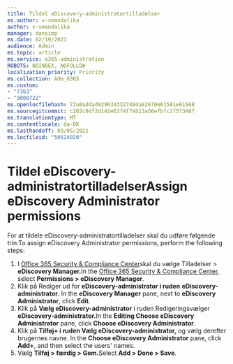 ```yaml
---
title: Tildel eDiscovery-administratortilladelser
ms.author: v-smandalika
author: v-smandalika
manager: dansimp
ms.date: 02/19/2021
audience: Admin
ms.topic: article
ms.service: o365-administration
ROBOTS: NOINDEX, NOFOLLOW
localization_priority: Priority
ms.collection: Adm_O365
ms.custom:
- "7363"
- "9000722"
ms.openlocfilehash: 73a0ad4ad9296343327494a92670e61501e61568
ms.sourcegitcommit: c202c0df2d141e63f4f7eb13a56efbfc2f57348f
ms.translationtype: MT
ms.contentlocale: da-DK
ms.lasthandoff: 03/05/2021
ms.locfileid: "50524020"
---
```

# <a name="assign-ediscovery-administrator-permissions"></a><span data-ttu-id="05904-102">Tildel eDiscovery-administratortilladelser</span><span class="sxs-lookup"><span data-stu-id="05904-102">Assign eDiscovery Administrator permissions</span></span>

<span data-ttu-id="05904-103">For at tildele eDiscovery-administratortilladelser skal du udføre følgende trin:</span><span class="sxs-lookup"><span data-stu-id="05904-103">To assign eDiscovery Administrator permissions, perform the following steps:</span></span>

1. <span data-ttu-id="05904-104">I [Office 365 Security & Compliance Center](https://sip.protection.office.com/)skal du vælge Tilladelser > **eDiscovery Manager.**</span><span class="sxs-lookup"><span data-stu-id="05904-104">In the [Office 365 Security & Compliance Center](https://sip.protection.office.com/), select **Permissions > eDiscovery Manager**.</span></span>
2. <span data-ttu-id="05904-105">Klik på Rediger ud for **eDiscovery-administrator i ruden** **eDiscovery-administrator.** </span><span class="sxs-lookup"><span data-stu-id="05904-105">In the **eDiscovery Manager** pane, next to **eDiscovery Administrator**, click **Edit**.</span></span>
3. <span data-ttu-id="05904-106">Klik på **Vælg eDiscovery-administrator** i ruden Redigeringsvælger **eDiscovery-administrator.**</span><span class="sxs-lookup"><span data-stu-id="05904-106">In the **Editing Choose eDiscovery Administrator** pane, click **Choose eDiscovery Administrator**.</span></span>
4. <span data-ttu-id="05904-107">Klik på **Tilføj+ i ruden Vælg eDiscovery-administrator,** og vælg derefter brugernes navne. </span><span class="sxs-lookup"><span data-stu-id="05904-107">In the **Choose eDiscovery Administrator** pane, click **Add+**, and then select the users' names.</span></span>
5. <span data-ttu-id="05904-108">Vælg **Tilføj > færdig > Gem.**</span><span class="sxs-lookup"><span data-stu-id="05904-108">Select **Add > Done > Save**.</span></span>